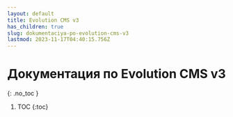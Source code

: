 ```yaml
---
layout: default
title: Evolution CMS v3
has_children: true
slug: dokumentaciya-po-evolution-cms-v3
lastmod: 2023-11-17T04:40:15.756Z
---
```


# Документация по Evolution CMS v3
{: .no_toc }

1. TOC
{:toc}
